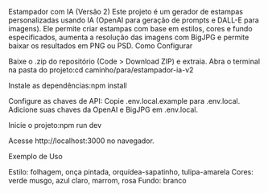 Estampador com IA (Versão 2)
Este projeto é um gerador de estampas personalizadas usando IA (OpenAI para geração de prompts e DALL-E para imagens). Ele permite criar estampas com base em estilos, cores e fundo especificados, aumenta a resolução das imagens com BigJPG e permite baixar os resultados em PNG ou PSD.
Como Configurar

Baixe o .zip do repositório (Code > Download ZIP) e extraia.
Abra o terminal na pasta do projeto:cd caminho/para/estampador-ia-v2


Instale as dependências:npm install


Configure as chaves de API:
Copie .env.local.example para .env.local.
Adicione suas chaves da OpenAI e BigJPG em .env.local.


Inicie o projeto:npm run dev


Acesse http://localhost:3000 no navegador.

Exemplo de Uso

Estilo: folhagem, onça pintada, orquídea-sapatinho, tulipa-amarela
Cores: verde musgo, azul claro, marrom, rosa
Fundo: branco


